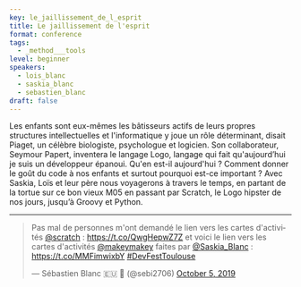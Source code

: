 ```yaml
---
key: le_jaillissement_de_l_esprit
title: Le jaillissement de l'esprit
format: conference
tags:
  - _method___tools
level: beginner
speakers:
  - lois_blanc
  - saskia_blanc
  - sebastien_blanc
draft: false
---
```

Les enfants sont eux-mêmes les bâtisseurs actifs de leurs propres structures intellectuelles et l'informatique y joue un rôle déterminant, disait Piaget, un célèbre biologiste, psychologue et logicien. Son collaborateur, Seymour Papert, inventera le langage Logo, langage qui fait qu'aujourd’hui je suis un développeur épanoui.
Qu'en est-il aujourd'hui ? Comment donner le goût du code à nos enfants et surtout pourquoi est-ce important ?
Avec Saskia, Loïs et leur père nous voyagerons à travers le temps, en partant de la tortue sur ce bon vieux M05 en passant par Scratch, le Logo hipster de nos jours, jusqu’à Groovy et Python.

---

<blockquote class="twitter-tweet">
    <p lang="fr" dir="ltr">Pas mal de personnes m&#39;ont demandé le lien vers les cartes d&#39;activités <a href="https://twitter.com/scratch?ref_src=twsrc%5Etfw">@scratch</a> : <a href="https://t.co/QwgHepwZ7Z">https://t.co/QwgHepwZ7Z</a> et voici le lien vers les cartes d&#39;activités <a href="https://twitter.com/makeymakey?ref_src=twsrc%5Etfw">@makeymakey</a> faites par <a href="https://twitter.com/Saskia_Blanc?ref_src=twsrc%5Etfw">@Saskia_Blanc</a> : <a href="https://t.co/MMFimwixbY">https://t.co/MMFimwixbY</a> <a href="https://twitter.com/hashtag/DevFestToulouse?src=hash&amp;ref_src=twsrc%5Etfw">#DevFestToulouse</a></p>&mdash; Sébastien Blanc 🇪🇺 🥑 (@sebi2706) <a href="https://twitter.com/sebi2706/status/1180413658612092929?ref_src=twsrc%5Etfw">October 5, 2019</a>
</blockquote>
<script async src="https://platform.twitter.com/widgets.js" charset="utf-8"></script>
